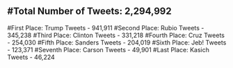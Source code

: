 #Total Number of Tweets: 2,294,992 
---
#First Place: Trump Tweets - 941,911
#Second Place: Rubio Tweets - 345,238
#Third Place: Clinton Tweets - 331,218
#Fourth Place: Cruz Tweets - 254,030
#Fifth Place: Sanders Tweets - 204,019
#Sixth Place: Jeb! Tweets - 123,371
#Seventh Place: Carson Tweets - 49,901
#Last Place: Kasich Tweets - 46,224

